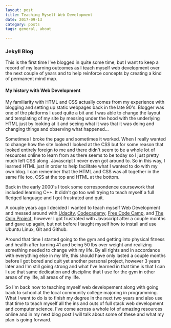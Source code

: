 ```yaml
---
layout: post
title: Teaching Myself Web Development
date: 2017-09-13
category: posts
tags: general, about

---
```


### Jekyll Blog


This is the first time I've blogged in quite some time, but I want to keep a record of my learning outcomes as I teach myself web development over the next couple of years and to help reinforce concepts by creating a kind of permanent mind map. 

<!--more--> 

#### My history with Web Development

My familiarity with HTML and CSS actually comes from my experience with blogging and setting up static webpages back in the late 90's. Blogger was one of the platforms I used quite a bit and I was able to change the layout and templating of my site by messing under the hood with the underlying HTML just by looking at it and seeing what it was that it was doing and changing things and observing what happened...
<!--more--> Sometimes I broke the page and sometimes it worked. When I really wanted to change how the site looked I looked at the CSS but for some reason that looked entirely foreign to me and there didn't seem to be a whole lot of resources online to learn from as there seems to be today so I just pretty much left CSS along. Javascript I never even got around to. So in this way, I learned HTML just in order to help facilitate what I wanted to do with my own blog. I can remember that the HTML and CSS was all together in the same file too, CSS at the top and HTML at the bottom. 

Back in the early 2000's I took some correspondence coursework that included learning C++. It didn't go too well trying to teach myself a full fledged language and I got frustrated and quit. 

A couple years ago I decided I wanted to teach myself Web Development and messed around with [Udacity](https://www.udacity.com), [Codecademy](https://www.codecademy.com), [Free Code Camp](https://www.freecodecamp.com), and [The Odin Project](https://www.theodinproject.com), however I got frustrated with Javascript after a couple months and gave up again, but not before I taught myself how to install and use Ubuntu Linux, Git and Github. 

Around that time I started going to the gym and getting into physical fitness and health after turning 41 and being 50 lbs over weight and realizing something needed to change with my life. By all rights and in accordance with everything else in my life, this should have only lasted a couple months before I got bored and quit yet another personal project, however 3 years later and I'm still going strong and what I've learned in that time is that I can I use that same dedication and discipline that I use for the gym in other areas of my life, all areas of my life. 

So I'm back now to teaching myself web developement along with going back to school at the local community college majoring in programming. What I want to do is to finish my degree in the next two years and also use that time to teach myself all the ins and outs of full stack web development and computer science. I've come across a whole lot of amazing resources online and in my next blog post I will talk about some of these and what my plan is going forward. 

